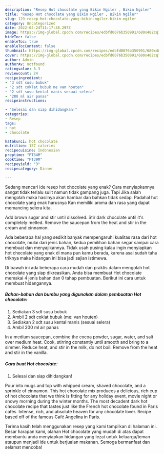 ```yaml
---
description: "Resep Hot chocolate yang Bikin Ngiler , Bikin Ngiler"
title: "Resep Hot chocolate yang Bikin Ngiler , Bikin Ngiler"
slug: 129-resep-hot-chocolate-yang-bikin-ngiler-bikin-ngiler
category: Uncategorized
date: 2022-04-24T11:17:38.297Z
image: https://img-global.cpcdn.com/recipes/edbfd0076b350991/680x482cq70/hot-chocolate-foto-resep-utama.jpg
hideToc: false
enableToc: true
enableTocContent: false
thumbnail: https://img-global.cpcdn.com/recipes/edbfd0076b350991/680x482cq70/hot-chocolate-foto-resep-utama.jpg
cover: https://img-global.cpcdn.com/recipes/edbfd0076b350991/680x482cq70/hot-chocolate-foto-resep-utama.jpg
author: Admin
authorAv: notfound
ratingvalue: 3.3
reviewcount: 24
recipeingredient:
- "3 sdt susu bubuk"
- "2 sdt coklat bubuk me van houten"
- "2 sdt susu kental manis sesuai selera"
- "200 ml air panas"
recipeinstructions:

- "Selesai dan siap dihidangkan!"
categories:
- Resep
tags:
- hot
- chocolate

katakunci: hot chocolate 
nutrition: 157 calories
recipecuisine: Indonesian
preptime: "PT34M"
cooktime: "PT39M"
recipeyield: "3"
recipecategory: Dinner

---
```



Sedang mencari ide resep hot chocolate yang enak? Cara menyiapkannya sangat tidak terlalu sulit namun tidak gampang juga. Tapi Jika salah mengolah maka hasilnya akan hambar dan bahkan tidak sedap. Padahal hot chocolate yang enak harusnya Kan memiliki aroma dan rasa yang dapat memancing selera kita.


Add brown sugar and stir until dissolved. Stir dark chocolate until it&#39;s completely melted. Remove the saucepan from the heat and stir in the cream and cinnamon.

Ada beberapa hal yang sedikit banyak mempengaruhi kualitas rasa dari hot chocolate, mulai dari jenis bahan, kedua pemilihan bahan segar sampai cara membuat dan menyajikannya. Tidak usah pusing kalau ingin menyiapkan hot chocolate yang enak di mana pun kamu berada, karena asal sudah tahu triknya maka hidangan ini bisa jadi sajian istimewa.


Di bawah ini ada beberapa cara mudah dan praktis dalam mengolah hot chocolate yang siap dikreasikan. Anda bisa membuat Hot chocolate memakai 4 jenis bahan dan 0 tahap pembuatan. Berikut ini cara untuk membuat hidangannya.

<!--inarticleads1-->

##### Bahan-bahan dan bumbu yang digunakan dalam pembuatan Hot chocolate:

1. Sediakan 3 sdt susu bubuk
1. Ambil 2 sdt coklat bubuk (me: van houten)
1. Sediakan 2 sdt susu kental manis (sesuai selera)
1. Ambil 200 ml air panas


In a medium saucepan, combine the cocoa powder, sugar, water, and salt over medium heat. Cook, stirring constantly until smooth and bring to a simmer. Reduce heat, and stir in the milk, do not boil. Remove from the heat and stir in the vanilla. 

<!--inarticleads2-->

##### Cara buat Hot chocolate:


1. Selesai dan siap dihidangkan!

Pour into mugs and top with whipped cream, shaved chocolate, and a sprinkle of cinnamon. This hot chocolate mix produces a delicious, rich cup of hot chocolate that we think is fitting for any holiday event, movie night or snowy morning during the winter months. The most decadent dark hot chocolate recipe that tastes just like the French hot chocolate found in Paris cafés. Intense, rich, and absolute heaven for any chocolate lover. Recipe based off of the famous Café Angelina in Paris. 

Terima kasih telah menggunakan resep yang kami tampilkan di halaman ini. Besar harapan kami, olahan Hot chocolate yang mudah di atas dapat membantu anda menyiapkan hidangan yang lezat untuk keluarga/teman ataupun menjadi ide untuk berjualan makanan. Semoga bermanfaat dan selamat mencoba!
